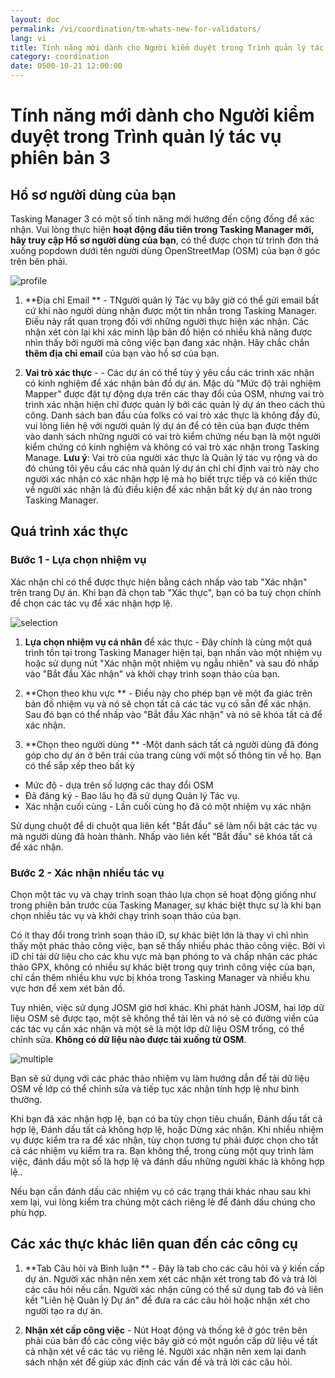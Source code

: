 ```yaml
---
layout: doc
permalink: /vi/coordination/tm-whats-new-for-validators/
lang: vi
title: Tính năng mới dành cho Người kiểm duyệt trong Trình quản lý tác vụ phiên bản 3
category: coordination
date: 0500-10-21 12:00:00
---
```


# Tính năng mới dành cho Người kiểm duyệt trong Trình quản lý tác vụ phiên bản 3


## Hồ sơ người dùng của bạn

Tasking Manager 3 có một số tính năng mới hướng đến cộng đồng để xác nhận. Vui lòng thực hiện **hoạt động đầu tiên trong Tasking Manager mới, hãy truy cập Hồ sơ người dùng của bạn**, có thể được chọn từ trình đơn thả xuống popdown dưới tên người dùng OpenStreetMap (OSM) của bạn ở góc trên bên phải.

![profile][]

1. **Địa chỉ Email ** - TNgười quản lý Tác vụ bây giờ có thể gửi email bất cứ khi nào người dùng nhận được một tin nhắn trong Tasking Manager. Điều này rất quan trọng đối với những người thực hiện xác nhận. Các nhận xét còn lại khi xác minh lập bản đồ hiện có nhiều khả năng được nhìn thấy bởi người mà công việc bạn đang xác nhận. Hãy chắc chắn **thêm địa chỉ email** của bạn vào hồ sơ của bạn.

2. **Vai trò xác thực** - - Các dự án có thể tùy ý yêu cầu các trình xác nhận có kinh nghiệm để xác nhận bản đồ dự án. Mặc dù "Mức độ trải nghiệm Mapper" được đặt tự động dựa trên các thay đổi của OSM, nhưng vai trò trình xác nhận hiện chỉ được quản lý bởi các quản lý dự án theo cách thủ công. Danh sách ban đầu của folks có vai trò xác thực là không đầy đủ, vui lòng liên hệ với người quản lý dự án để có tên của bạn được thêm vào danh sách những người có vai trò kiểm chứng nếu bạn là một người kiểm chứng có kinh nghiệm và không có vai trò xác nhận trong Tasking Manage. **Lưu ý**: Vai trò của người xác thực là Quản lý tác vụ rộng và do đó chúng tôi yêu cầu các nhà quản lý dự án chỉ chỉ định vai trò này cho người xác nhận có xác nhận hợp lệ mà họ biết trực tiếp và có kiến thức về người xác nhận là đủ điều kiện để xác nhận bất kỳ dự án nào trong Tasking Manager.


## Quá trình xác thực

### Bước 1 - Lựa chọn nhiệm vụ

Xác nhận chỉ có thể được thực hiện bằng cách nhấp vào tab "Xác nhận" trên trang Dự án. Khi bạn đã chọn tab "Xác thực", bạn có ba tuỳ chọn chính để chọn các tác vụ để xác nhận hợp lệ.

![selection][]

1. **Lựa chọn nhiệm vụ cá nhân** để xác thực - Đây chính là cùng một quá trình tồn tại trong Tasking Manager hiện tại, bạn nhấn vào một nhiệm vụ hoặc sử dụng nút "Xác nhận một nhiệm vụ ngẫu nhiên" và sau đó nhấp vào "Bắt đầu Xác nhận" và khởi chạy trình soạn thảo của bạn.

2. **Chọn theo khu vực ** - Điều này cho phép bạn vẽ một đa giác trên bản đồ nhiệm vụ và nó sẽ chọn tất cả các tác vụ có sẵn để xác nhận. Sau đó bạn có thể nhấp vào "Bắt đầu Xác nhận" và nó sẽ khóa tất cả để xác nhận.

3. **Chọn theo người dùng ** -Một danh sách tất cả người dùng đã đóng góp cho dự án ở bên trái của trang cùng với một số thông tin về họ. Bạn có thể sắp xếp theo bất kỳ

- Mức độ - dựa trên số lượng các thay đổi OSM
- Đã đăng ký - Bao lâu họ đã sử dụng Quản lý Tác vụ.
- Xác nhận cuối cùng - Lần cuối cùng họ đã có một nhiệm vụ xác nhận

Sử dụng chuột để di chuột qua liên kết "Bắt đầu" sẽ làm nổi bật các tác vụ mà người dùng đã hoàn thành. Nhấp vào liên kết "Bắt đầu" sẽ khóa tất cả để xác nhận.

### Bước 2 - Xác nhận nhiều tác vụ

Chọn một tác vụ và chạy trình soạn thảo lựa chọn sẽ hoạt động giống như trong phiên bản trước của Tasking Manager, sự khác biệt thực sự là khi bạn chọn nhiều tác vụ và khởi chạy trình soạn thảo của bạn.

Có ít thay đổi trong trình soạn thảo iD, sự khác biệt lớn là thay vì chỉ nhìn thấy một phác thảo công việc, bạn sẽ thấy nhiều phác thảo công việc. Bởi vì iD chỉ tải dữ liệu cho các khu vực mà bạn phóng to và chấp nhận các phác thảo GPX, không có nhiều sự khác biệt trong quy trình công việc của bạn, chỉ cần thêm nhiều khu vực bị khóa trong Tasking Manager và nhiều khu vực hơn để xem xét bản đồ. 

Tuy nhiên, việc sử dụng JOSM giờ hơi khác. Khi phát hành JOSM, hai lớp dữ liệu OSM sẽ được tạo, một sẽ không thể tải lên và nó sẽ có đường viền của các tác vụ cần xác nhận và một sẽ là một lớp dữ liệu OSM trống, có thể chỉnh sửa. **Không có dữ liệu nào được tải xuống từ OSM**.

![multiple][]

Bạn sẽ sử dụng với các phác thảo nhiệm vụ làm hướng dẫn để tải dữ liệu OSM về lớp có thể chỉnh sửa và tiếp tục xác nhận tính hợp lệ như bình thường.

Khi bạn đã xác nhận hợp lệ, bạn có ba tùy chọn tiêu chuẩn, Đánh dấu tất cả hợp lệ, Đánh dấu tất cả không hợp lệ, hoặc Dừng xác nhận. Khi nhiều nhiệm vụ được kiểm tra ra để xác nhận, tùy chọn tương tự phải được chọn cho tất cả các nhiệm vụ kiểm tra ra. Bạn không thể, trong cùng một quy trình làm việc, đánh dấu một số là hợp lệ và đánh dấu những người khác là không hợp lệ..

Nếu bạn cần đánh dấu các nhiệm vụ có các trạng thái khác nhau sau khi xem lại, vui lòng kiểm tra chúng một cách riêng lẻ để đánh dấu chúng cho phù hợp.


## Các xác thực khác liên quan đến các công cụ

1. **Tab Câu hỏi và Bình luận ** - Đây là tab cho các câu hỏi và ý kiến cấp dự án. Người xác nhận nên xem xét các nhận xét trong tab đó và trả lời các câu hỏi nếu cần. Người xác nhận cũng có thể sử dụng tab đó và liên kết "Liên hệ Quản lý Dự án" để đưa ra các câu hỏi hoặc nhận xét cho người tạo ra dự án.

2. **Nhận xét cấp công việc** - Nút Hoạt động và thống kê ở góc trên bên phải của bản đồ các công việc bây giờ có một nguồn cấp dữ liệu về tất cả nhận xét về các tác vụ riêng lẻ. Người xác nhận nên xem lại danh sách nhận xét để giúp xác định các vấn đề và trả lời các câu hỏi.

[profile]:   /images/coordination/tm3_wnv_profile.png
[selection]: /images/coordination/tm3_wnv_selection.png
[multiple]:  /images/coordination/tm3_wnv_multiple.png